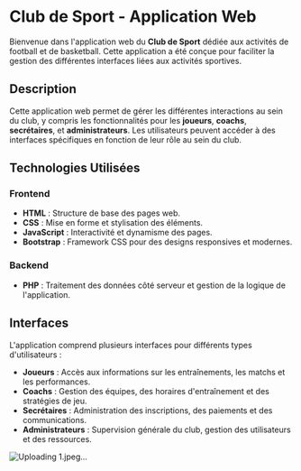 # Club de Sport - Application Web
Bienvenue dans l'application web du **Club de Sport** dédiée aux activités de football et de basketball. Cette application a été conçue pour faciliter la gestion des différentes interfaces liées aux activités sportives.

## Description

Cette application web permet de gérer les différentes interactions au sein du club, y compris les fonctionnalités pour les **joueurs**, **coachs**, **secrétaires**, et **administrateurs**. Les utilisateurs peuvent accéder à des interfaces spécifiques en fonction de leur rôle au sein du club.

## Technologies Utilisées

### Frontend

- **HTML** : Structure de base des pages web.
- **CSS** : Mise en forme et stylisation des éléments.
- **JavaScript** : Interactivité et dynamisme des pages.
- **Bootstrap** : Framework CSS pour des designs responsives et modernes.

### Backend

- **PHP** : Traitement des données côté serveur et gestion de la logique de l'application.

## Interfaces

L'application comprend plusieurs interfaces pour différents types d'utilisateurs :

- **Joueurs** : Accès aux informations sur les entraînements, les matchs et les performances.
- **Coachs** : Gestion des équipes, des horaires d'entraînement et des stratégies de jeu.
- **Secrétaires** : Administration des inscriptions, des paiements et des communications.
- **Administrateurs** : Supervision générale du club, gestion des utilisateurs et des ressources.

![Uploading 1.jpeg…]()
